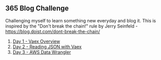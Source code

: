 ## 365 Blog Challenge

Challenging myself to learn something new everyday and blog it.
This is inspired by the "Don't break the chain!" rule by Jerry Seinfeld - https://blog.doist.com/dont-break-the-chain/

1. [Day 1 - Vaex Overview](https://github.com/fullstackdata/freshstart/blob/f52047c415253f6d03baa3d1763476de8d0425e5/day001_vaex_overview.md)
1. [Day 2 - Reading JSON with Vaex](https://github.com/fullstackdata/freshstart/blob/gh-pages/day002_vaex_json.md)
1. [Day 3 - AWS Data Wrangler](https://github.com/fullstackdata/freshstart/blob/gh-pages/day3_aws_data_wrangler.md)
